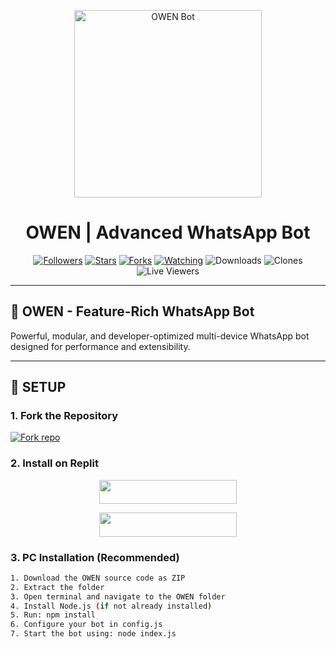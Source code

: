 <p align="center">
  <img alt="OWEN Bot" height="300" src="https://raw.githubusercontent.com/XODOBYTE/BOT-ASSETS/main/OWEN/pic/owen_banner.jpg">
  <h1 align="center">OWEN | Advanced WhatsApp Bot</h1>
</p>

<p align="center">
<a href="https://github.com/XODOBYTE?tab=followers"><img title="Followers" src="https://img.shields.io/github/followers/XODOBYTE?label=Followers&style=social"></a>
<a href="https://github.com/XODOBYTE/owen/stargazers/"><img title="Stars" src="https://img.shields.io/github/stars/XODOBYTE/owen?&style=social"></a>
<a href="https://github.com/XODOBYTE/owen/network/members"><img title="Forks" src="https://img.shields.io/github/forks/XODOBYTE/owen?style=social"></a>
<a href="https://github.com/XODOBYTE/owen/watchers"><img title="Watching" src="https://img.shields.io/github/watchers/XODOBYTE/owen?label=Watching&style=social"></a>
<img title="Downloads" src="https://img.shields.io/github/downloads/XODOBYTE/owen/total?label=Total%20Downloads">
<img title="Clones" src="https://img.shields.io/badge/Clones-Live-informational">
<img title="Live Viewers" src="https://img.shields.io/badge/Live%20Sessions-Active-brightgreen">
</p>

---

## 🤖 OWEN - Feature-Rich WhatsApp Bot
Powerful, modular, and developer-optimized multi-device WhatsApp bot designed for performance and extensibility.

---

## 🚀 SETUP

### 1. Fork the Repository
<a href='https://github.com/XODOBYTE/owen/fork' target="_blank">
  <img alt='Fork repo' src='https://img.shields.io/badge/Fork%20Repo-100000?style=for-the-badge&logo=scan&logoColor=white&labelColor=black&color=black'/>
</a>

### 2. Install on Replit
<p align="center">
  <a href="https://replit.com/signup">
    <img src="https://img.shields.io/badge/Replit%20Signup-blue?style=for-the-badge&logo=replit" width="220" height="38.45"/>
  </a>
</p>
<p align="center">
  <a href="https://repl.it/github/XODOBYTE/owen">
    <img src="https://img.shields.io/badge/Deploy%20on%20Replit-blue?style=for-the-badge&logo=replit" width="220" height="38.45"/>
  </a>
</p>

### 3. PC Installation (Recommended)
```sh
1. Download the OWEN source code as ZIP
2. Extract the folder
3. Open terminal and navigate to the OWEN folder
4. Install Node.js (if not already installed)
5. Run: npm install
6. Configure your bot in config.js
7. Start the bot using: node index.js
